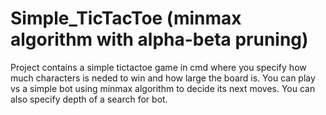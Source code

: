 # Simple_TicTacToe (minmax algorithm with alpha-beta pruning)
Project contains a simple tictactoe game in cmd where you specify how much characters is neded to win and how large the board is. You can play vs a simple bot using minmax algorithm to decide its next moves. You can also specify depth of a search for bot.
